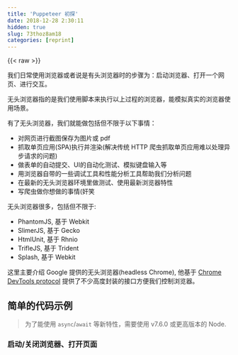 ```yaml
---
title: 'Puppeteer 初探' 
date: 2018-12-28 2:30:11
hidden: true
slug: 73thoz8am18
categories: [reprint]
---
```


{{< raw >}}

                    
<p>我们日常使用浏览器或者说是有头浏览器时的步骤为：启动浏览器、打开一个网页、进行交互。</p>
<p>无头浏览器指的是我们使用脚本来执行以上过程的浏览器，能模拟真实的浏览器使用场景。</p>
<p>有了无头浏览器，我们就能做包括但不限于以下事情：</p>
<ul>
<li>对网页进行截图保存为图片或 pdf</li>
<li>抓取单页应用(SPA)执行并渲染(解决传统 HTTP 爬虫抓取单页应用难以处理异步请求的问题)</li>
<li>做表单的自动提交、UI的自动化测试、模拟键盘输入等</li>
<li>用浏览器自带的一些调试工具和性能分析工具帮助我们分析问题</li>
<li>在最新的无头浏览器环境里做测试、使用最新浏览器特性</li>
<li>写爬虫做你想做的事情(奸笑</li>
</ul>
<p>无头浏览器很多，包括但不限于:</p>
<ul>
<li>PhantomJS, 基于 Webkit</li>
<li>SlimerJS, 基于 Gecko</li>
<li>HtmlUnit, 基于 Rhnio</li>
<li>TrifleJS, 基于 Trident</li>
<li>Splash, 基于 Webkit</li>
</ul>
<p>这里主要介绍 Google 提供的无头浏览器(headless Chrome), 他基于 <a href="https://chromedevtools.github.io/devtools-protocol/" rel="nofollow noreferrer" target="_blank">Chrome DevTools protocol</a> 提供了不少高度封装的接口方便我们控制浏览器。</p>
<h2 id="articleHeader0">简单的代码示例</h2>
<blockquote><p>为了能使用 <code>async</code>/<code>await</code> 等新特性，需要使用 v7.6.0 或更高版本的 Node.</p></blockquote>
<h3 id="articleHeader1">启动/关闭浏览器、打开页面</h3>
<div class="widget-codetool" style="display:none;">
      <div class="widget-codetool--inner">
      <span class="selectCode code-tool" data-toggle="tooltip" data-placement="top" title="" data-original-title="全选"></span>
      <span type="button" class="copyCode code-tool" data-toggle="tooltip" data-placement="top" data-clipboard-text="    // 启动浏览器
    const browser = await puppeteer.launch({
        // 关闭无头模式，方便我们看到这个无头浏览器执行的过程
        // headless: false,
        timeout: 30000, // 默认超时为30秒，设置为0则表示不设置超时
    });

    // 打开空白页面
    const page = await browser.newPage();

    // 进行交互
    // ...

    // 关闭浏览器
    // await browser.close();" title="" data-original-title="复制"></span>
      <span type="button" class="saveToNote code-tool" data-toggle="tooltip" data-placement="top" title="" data-original-title="放进笔记"></span>
      </div>
      </div><pre class="hljs cs"><code>    <span class="hljs-comment">// 启动浏览器</span>
    <span class="hljs-keyword">const</span> browser = <span class="hljs-keyword">await</span> puppeteer.launch({
        <span class="hljs-comment">// 关闭无头模式，方便我们看到这个无头浏览器执行的过程</span>
        <span class="hljs-comment">// headless: false,</span>
        timeout: <span class="hljs-number">30000</span>, <span class="hljs-comment">// 默认超时为30秒，设置为0则表示不设置超时</span>
    });

    <span class="hljs-comment">// 打开空白页面</span>
    <span class="hljs-keyword">const</span> page = <span class="hljs-keyword">await</span> browser.newPage();

    <span class="hljs-comment">// 进行交互</span>
    <span class="hljs-comment">// ...</span>

    <span class="hljs-comment">// 关闭浏览器</span>
    <span class="hljs-comment">// await browser.close();</span></code></pre>
<h3 id="articleHeader2">设置页面视窗大小</h3>
<div class="widget-codetool" style="display:none;">
      <div class="widget-codetool--inner">
      <span class="selectCode code-tool" data-toggle="tooltip" data-placement="top" title="" data-original-title="全选"></span>
      <span type="button" class="copyCode code-tool" data-toggle="tooltip" data-placement="top" data-clipboard-text="    // 设置浏览器视窗
    page.setViewport({
        width: 1376,
        height: 768,
    });" title="" data-original-title="复制"></span>
      <span type="button" class="saveToNote code-tool" data-toggle="tooltip" data-placement="top" title="" data-original-title="放进笔记"></span>
      </div>
      </div><pre class="hljs arduino"><code>    <span class="hljs-comment">// 设置浏览器视窗</span>
    page.setViewport({
        <span class="hljs-built_in">width</span>: <span class="hljs-number">1376</span>,
        <span class="hljs-built_in">height</span>: <span class="hljs-number">768</span>,
    });</code></pre>
<h3 id="articleHeader3">输入网址</h3>
<div class="widget-codetool" style="display:none;">
      <div class="widget-codetool--inner">
      <span class="selectCode code-tool" data-toggle="tooltip" data-placement="top" title="" data-original-title="全选"></span>
      <span type="button" class="copyCode code-tool" data-toggle="tooltip" data-placement="top" data-clipboard-text="    // 地址栏输入网页地址
    await page.goto('https://google.com/', {
        // 配置项
        // waitUntil: 'networkidle', // 等待网络状态为空闲的时候才继续执行
    });" title="" data-original-title="复制"></span>
      <span type="button" class="saveToNote code-tool" data-toggle="tooltip" data-placement="top" title="" data-original-title="放进笔记"></span>
      </div>
      </div><pre class="hljs awk"><code>    <span class="hljs-regexp">//</span> 地址栏输入网页地址
    await page.goto(<span class="hljs-string">'https://google.com/'</span>, {
        <span class="hljs-regexp">//</span> 配置项
        <span class="hljs-regexp">//</span> waitUntil: <span class="hljs-string">'networkidle'</span>, <span class="hljs-regexp">//</span> 等待网络状态为空闲的时候才继续执行
    });</code></pre>
<h3 id="articleHeader4">保存网页为图片</h3>
<p>打开一个网页，然后截图保存到本地：</p>
<div class="widget-codetool" style="display:none;">
      <div class="widget-codetool--inner">
      <span class="selectCode code-tool" data-toggle="tooltip" data-placement="top" title="" data-original-title="全选"></span>
      <span type="button" class="copyCode code-tool" data-toggle="tooltip" data-placement="top" data-clipboard-text="await page.screenshot({
    path: 'path/to/saved.png',
});" title="" data-original-title="复制"></span>
      <span type="button" class="saveToNote code-tool" data-toggle="tooltip" data-placement="top" title="" data-original-title="放进笔记"></span>
      </div>
      </div><pre class="hljs css"><code><span class="hljs-selector-tag">await</span> <span class="hljs-selector-tag">page</span><span class="hljs-selector-class">.screenshot</span>({
    <span class="hljs-attribute">path</span>: <span class="hljs-string">'path/to/saved.png'</span>,
});</code></pre>
<p><a href="https://github.com/laispace/puppeteer-explore/blob/master/demo/save-screenshot.js" rel="nofollow noreferrer" target="_blank">完整示例代码</a></p>
<h3 id="articleHeader5">保存网页为 pdf</h3>
<p>打开一个网页，然后保存 pdf 到本地：</p>
<div class="widget-codetool" style="display:none;">
      <div class="widget-codetool--inner">
      <span class="selectCode code-tool" data-toggle="tooltip" data-placement="top" title="" data-original-title="全选"></span>
      <span type="button" class="copyCode code-tool" data-toggle="tooltip" data-placement="top" data-clipboard-text="await page.pdf({
     path: 'path/to/saved.pdf',
    format: 'A4', // 保存尺寸
});" title="" data-original-title="复制"></span>
      <span type="button" class="saveToNote code-tool" data-toggle="tooltip" data-placement="top" title="" data-original-title="放进笔记"></span>
      </div>
      </div><pre class="hljs css"><code><span class="hljs-selector-tag">await</span> <span class="hljs-selector-tag">page</span><span class="hljs-selector-class">.pdf</span>({
     <span class="hljs-attribute">path</span>: <span class="hljs-string">'path/to/saved.pdf'</span>,
    format: <span class="hljs-string">'A4'</span>, // 保存尺寸
});</code></pre>
<p><a href="https://github.com/laispace/puppeteer-explore/blob/master/demo/save-pdf.js" rel="nofollow noreferrer" target="_blank">完整示例代码</a></p>
<h3 id="articleHeader6">执行脚本</h3>
<p>要获取打开的网页中的宿主环境，我们可以使用 <code>Page.evaluate</code> 方法：</p>
<div class="widget-codetool" style="display:none;">
      <div class="widget-codetool--inner">
      <span class="selectCode code-tool" data-toggle="tooltip" data-placement="top" title="" data-original-title="全选"></span>
      <span type="button" class="copyCode code-tool" data-toggle="tooltip" data-placement="top" data-clipboard-text="// 获取视窗信息
const dimensions = await page.evaluate(() => {
    return {
        width: document.documentElement.clientWidth,
        height: document.documentElement.clientHeight,
        deviceScaleFactor: window.devicePixelRatio
    };
});
console.log('视窗信息:', dimensions);

// 获取 html
// 获取上下文句柄
const htmlHandle = await page.$('html');

// 执行计算
const html = await page.evaluate(body => body.outerHTML, htmlHandle);

// 销毁句柄
await htmlHandle.dispose();

console.log('html:', html);" title="" data-original-title="复制"></span>
      <span type="button" class="saveToNote code-tool" data-toggle="tooltip" data-placement="top" title="" data-original-title="放进笔记"></span>
      </div>
      </div><pre class="hljs javascript"><code><span class="hljs-comment">// 获取视窗信息</span>
<span class="hljs-keyword">const</span> dimensions = <span class="hljs-keyword">await</span> page.evaluate(<span class="hljs-function"><span class="hljs-params">()</span> =&gt;</span> {
    <span class="hljs-keyword">return</span> {
        <span class="hljs-attr">width</span>: <span class="hljs-built_in">document</span>.documentElement.clientWidth,
        <span class="hljs-attr">height</span>: <span class="hljs-built_in">document</span>.documentElement.clientHeight,
        <span class="hljs-attr">deviceScaleFactor</span>: <span class="hljs-built_in">window</span>.devicePixelRatio
    };
});
<span class="hljs-built_in">console</span>.log(<span class="hljs-string">'视窗信息:'</span>, dimensions);

<span class="hljs-comment">// 获取 html</span>
<span class="hljs-comment">// 获取上下文句柄</span>
<span class="hljs-keyword">const</span> htmlHandle = <span class="hljs-keyword">await</span> page.$(<span class="hljs-string">'html'</span>);

<span class="hljs-comment">// 执行计算</span>
<span class="hljs-keyword">const</span> html = <span class="hljs-keyword">await</span> page.evaluate(<span class="hljs-function"><span class="hljs-params">body</span> =&gt;</span> body.outerHTML, htmlHandle);

<span class="hljs-comment">// 销毁句柄</span>
<span class="hljs-keyword">await</span> htmlHandle.dispose();

<span class="hljs-built_in">console</span>.log(<span class="hljs-string">'html:'</span>, html);</code></pre>
<p><code>Page.$</code> 可以理解为我们常用的 <code>document.querySelector</code>, 而 <code>Page.$$</code> 则对应 <code>document.querySelectorAll</code>。</p>
<p><a href="https://github.com/laispace/puppeteer-explore/blob/master/demo/evalute-script.js" rel="nofollow noreferrer" target="_blank">完整示例代码</a></p>
<h3 id="articleHeader7">自动提交表单</h3>
<p>打开谷歌首页，输入关键字，回车进行搜索：</p>
<div class="widget-codetool" style="display:none;">
      <div class="widget-codetool--inner">
      <span class="selectCode code-tool" data-toggle="tooltip" data-placement="top" title="" data-original-title="全选"></span>
      <span type="button" class="copyCode code-tool" data-toggle="tooltip" data-placement="top" data-clipboard-text="// 地址栏输入网页地址
await page.goto('https://google.com/', {
    waitUntil: 'networkidle', // 等待网络状态为空闲的时候才继续执行
});

// 聚焦搜索框
// await page.click('#lst-ib');
await page.focus('#lst-ib');

// 输入搜索关键字
await page.type('辣子鸡', {
   delay: 1000, // 控制 keypress 也就是每个字母输入的间隔
});

// 回车
await page.press('Enter');" title="" data-original-title="复制"></span>
      <span type="button" class="saveToNote code-tool" data-toggle="tooltip" data-placement="top" title="" data-original-title="放进笔记"></span>
      </div>
      </div><pre class="hljs cs"><code><span class="hljs-comment">// 地址栏输入网页地址</span>
<span class="hljs-keyword">await</span> page.<span class="hljs-keyword">goto</span>(<span class="hljs-string">'https://google.com/'</span>, {
    waitUntil: <span class="hljs-string">'networkidle'</span>, <span class="hljs-comment">// 等待网络状态为空闲的时候才继续执行</span>
});

<span class="hljs-comment">// 聚焦搜索框</span>
<span class="hljs-comment">// await page.click('#lst-ib');</span>
<span class="hljs-keyword">await</span> page.focus(<span class="hljs-string">'#lst-ib'</span>);

<span class="hljs-comment">// 输入搜索关键字</span>
<span class="hljs-keyword">await</span> page.type(<span class="hljs-string">'辣子鸡'</span>, {
   delay: <span class="hljs-number">1000</span>, <span class="hljs-comment">// 控制 keypress 也就是每个字母输入的间隔</span>
});

<span class="hljs-comment">// 回车</span>
<span class="hljs-keyword">await</span> page.press(<span class="hljs-string">'Enter'</span>);</code></pre>
<p><span class="img-wrap"><img data-src="/img/remote/1460000011627348" src="https://static.alili.tech/img/remote/1460000011627348" alt="" title="" style="cursor: pointer;"></span></p>
<p><a href="https://github.com/laispace/puppeteer-explore/blob/master/demo/auto-submit-form.js" rel="nofollow noreferrer" target="_blank">完整示例代码</a></p>
<h2 id="articleHeader8">复杂点的代码示例</h2>
<p>每一个简单的动作连接起来，就是一连串复杂的交互，接下来我们看两个更具体的示例。</p>
<h3 id="articleHeader9">抓取单页应用: 模拟饿了么外卖下单</h3>
<p>传统的爬虫是基于 HTTP 协议，模拟 UserAgent 发送 http 请求，获取到 html 内容后使用正则解析出需要抓取的内容，这种方式面对服务端渲染直出 html 的网页时非常便捷。</p>
<p>但遇到单页应用(SPA)时，或遇到登录校验时，这种爬虫就显得比较无力。</p>
<p>而使用无头浏览器，抓取网页时完全使用了人机交互时的操作，所以页面的初始化完全能使用宿主浏览器环境渲染完备，不再需要关心这个单页应用在前端初始化时需要涉及哪些 HTTP 请求。</p>
<p>无头浏览器提供的各种点击、输入等指令，完全模拟人的点击、输入等指令，也就再也不用担心正则写不出来了啊哈哈哈</p>
<p>当然，有些场景下，使用传统的 HTTP 爬虫(写正则匹配) 还是比较高效的。</p>
<p>在这里就不再详细对比这些差异了，以下这个例子仅作为展示模拟一个完整的人机交互：使用移动版饿了么点外卖。</p>
<p>先看下效果：</p>
<p><span class="img-wrap"><img data-src="/img/remote/1460000011627349?w=873&amp;h=788" src="https://static.alili.tech/img/remote/1460000011627349?w=873&amp;h=788" alt="" title="" style="cursor: pointer;"></span></p>
<p>代码比较长就不全贴了，关键是几行：</p>
<div class="widget-codetool" style="display:none;">
      <div class="widget-codetool--inner">
      <span class="selectCode code-tool" data-toggle="tooltip" data-placement="top" title="" data-original-title="全选"></span>
      <span type="button" class="copyCode code-tool" data-toggle="tooltip" data-placement="top" data-clipboard-text="const puppeteer = require('puppeteer');
const devices = require('puppeteer/DeviceDescriptors');
const iPhone6 = devices['iPhone 6'];

console.log('启动浏览器');
const browser = await puppeteer.launch();

console.log('打开页面');
const page = await browser.newPage();

// 模拟移动端设备
await page.emulate(iPhone6);

console.log('地址栏输入网页地址');
await page.goto(url);

console.log('等待页面准备好');
await page.waitForSelector('.search-wrapper .search');

console.log('点击搜索框');
await page.tap('.search-wrapper .search');

await page.type('麦当劳', {
    delay: 200, // 每个字母之间输入的间隔
});

console.log('回车开始搜索');
await page.tap('button');

console.log('等待搜素结果渲染出来');
await page.waitForSelector('[class^=&quot;index-container&quot;]');

console.log('找到搜索到的第一家外卖店！');
await page.tap('[class^=&quot;index-container&quot;]');


console.log('等待菜单渲染出来');
await page.waitForSelector('[class^=&quot;fooddetails-food-panel&quot;]');


console.log('直接选一个菜品吧');
await page.tap('[class^=&quot;fooddetails-cart-button&quot;]');

// console.log('===为了看清楚，傲娇地等两秒===');
await page.waitFor(2000);
await page.tap('[class^=submit-btn-submitbutton]');

// 关闭浏览器
await browser.close();" title="" data-original-title="复制"></span>
      <span type="button" class="saveToNote code-tool" data-toggle="tooltip" data-placement="top" title="" data-original-title="放进笔记"></span>
      </div>
      </div><pre class="hljs qml"><code><span class="hljs-keyword">const</span> puppeteer = <span class="hljs-built_in">require</span>(<span class="hljs-string">'puppeteer'</span>);
<span class="hljs-keyword">const</span> devices = <span class="hljs-built_in">require</span>(<span class="hljs-string">'puppeteer/DeviceDescriptors'</span>);
<span class="hljs-keyword">const</span> iPhone6 = devices[<span class="hljs-string">'iPhone 6'</span>];

<span class="hljs-built_in">console</span>.log(<span class="hljs-string">'启动浏览器'</span>);
<span class="hljs-keyword">const</span> browser = <span class="hljs-keyword">await</span> puppeteer.launch();

<span class="hljs-built_in">console</span>.log(<span class="hljs-string">'打开页面'</span>);
<span class="hljs-keyword">const</span> page = <span class="hljs-keyword">await</span> browser.newPage();

<span class="hljs-comment">// 模拟移动端设备</span>
<span class="hljs-keyword">await</span> page.emulate(iPhone6);

<span class="hljs-built_in">console</span>.log(<span class="hljs-string">'地址栏输入网页地址'</span>);
<span class="hljs-keyword">await</span> page.goto(<span class="hljs-built_in">url</span>);

<span class="hljs-built_in">console</span>.log(<span class="hljs-string">'等待页面准备好'</span>);
<span class="hljs-keyword">await</span> page.waitForSelector(<span class="hljs-string">'.search-wrapper .search'</span>);

<span class="hljs-built_in">console</span>.log(<span class="hljs-string">'点击搜索框'</span>);
<span class="hljs-keyword">await</span> page.tap(<span class="hljs-string">'.search-wrapper .search'</span>);

<span class="hljs-keyword">await</span> page.type(<span class="hljs-string">'麦当劳'</span>, {
    <span class="hljs-attribute">delay</span>: <span class="hljs-number">200</span>, <span class="hljs-comment">// 每个字母之间输入的间隔</span>
});

<span class="hljs-built_in">console</span>.log(<span class="hljs-string">'回车开始搜索'</span>);
<span class="hljs-keyword">await</span> page.tap(<span class="hljs-string">'button'</span>);

<span class="hljs-built_in">console</span>.log(<span class="hljs-string">'等待搜素结果渲染出来'</span>);
<span class="hljs-keyword">await</span> page.waitForSelector(<span class="hljs-string">'[class^="index-container"]'</span>);

<span class="hljs-built_in">console</span>.log(<span class="hljs-string">'找到搜索到的第一家外卖店！'</span>);
<span class="hljs-keyword">await</span> page.tap(<span class="hljs-string">'[class^="index-container"]'</span>);


<span class="hljs-built_in">console</span>.log(<span class="hljs-string">'等待菜单渲染出来'</span>);
<span class="hljs-keyword">await</span> page.waitForSelector(<span class="hljs-string">'[class^="fooddetails-food-panel"]'</span>);


<span class="hljs-built_in">console</span>.log(<span class="hljs-string">'直接选一个菜品吧'</span>);
<span class="hljs-keyword">await</span> page.tap(<span class="hljs-string">'[class^="fooddetails-cart-button"]'</span>);

<span class="hljs-comment">// console.log('===为了看清楚，傲娇地等两秒===');</span>
<span class="hljs-keyword">await</span> page.waitFor(<span class="hljs-number">2000</span>);
<span class="hljs-keyword">await</span> page.tap(<span class="hljs-string">'[class^=submit-btn-submitbutton]'</span>);

<span class="hljs-comment">// 关闭浏览器</span>
<span class="hljs-keyword">await</span> browser.close();</code></pre>
<p>关键步骤是：</p>
<ul>
<li>加载页面</li>
<li>等待需要点击的 DOM 渲染出来后点击</li>
<li>继续等待下一步需要点击的 DOM 渲染出来再点击</li>
</ul>
<p>关键的几个指令：</p>
<ul>
<li>
<code>page.tap</code>(或 <code>page.click</code>) 为点击</li>
<li>
<code>page.waitForSelector</code> 意思是等待指定元素出现在网页中，如果已经出现了，则立即继续执行下去, 后面跟的参数为 <code>selector</code> 选择器，与我们常用的 <code>document.querySelector</code> 接收的参数一致</li>
<li>
<code>page.waitFor</code> 后面可以传入 <code>selector</code> 选择器、<code>function</code> 函数或 <code>timeout</code> 毫秒时间，如 <code>page.waitFor(2000)</code> 指等待2秒再继续执行，例子中用这个函数暂停操作主要是为了演示</li>
</ul>
<p>以上几个指令都可接受一个 <code>selector</code> 选择器作为参数，这里额外介绍几个方法：</p>
<ul>
<li>
<code>page.$(selector)</code> 与我们常用的 <code>document.querySelector(selector)</code> 一致，返回的是一个 <code>ElementHandle</code> 元素句柄</li>
<li>
<code>page.$$(selector)</code> 与我们常用的 <code>document.querySelectorAll(selector)</code> 一致，返回的是一个数组</li>
</ul>
<p>在有头浏览器上下文中，我们选择一个元素的方法是：</p>
<div class="widget-codetool" style="display:none;">
      <div class="widget-codetool--inner">
      <span class="selectCode code-tool" data-toggle="tooltip" data-placement="top" title="" data-original-title="全选"></span>
      <span type="button" class="copyCode code-tool" data-toggle="tooltip" data-placement="top" data-clipboard-text="const body = document.querySelector('body');
const bodyInnerHTML = body.innerHTML;
console.log('bodyInnerHTML: ', bodyInnerHTML);" title="" data-original-title="复制"></span>
      <span type="button" class="saveToNote code-tool" data-toggle="tooltip" data-placement="top" title="" data-original-title="放进笔记"></span>
      </div>
      </div><pre class="hljs dart"><code><span class="hljs-keyword">const</span> body = <span class="hljs-built_in">document</span>.<span class="hljs-built_in">querySelector</span>(<span class="hljs-string">'body'</span>);
<span class="hljs-keyword">const</span> bodyInnerHTML = body.innerHTML;
console.log(<span class="hljs-string">'bodyInnerHTML: '</span>, bodyInnerHTML);</code></pre>
<p>而在无头浏览器里，我们首先需要获取一个句柄，通过句柄获取到环境中的信息后，销毁这个句柄。</p>
<div class="widget-codetool" style="display:none;">
      <div class="widget-codetool--inner">
      <span class="selectCode code-tool" data-toggle="tooltip" data-placement="top" title="" data-original-title="全选"></span>
      <span type="button" class="copyCode code-tool" data-toggle="tooltip" data-placement="top" data-clipboard-text="// 获取 html
// 获取上下文句柄
const bodyHandle = await page.$('body');
// 执行计算
const bodyInnerHTML = await page.evaluate(dom => dom.innerHTML, bodyHandle);
// 销毁句柄
await bodyHandle.dispose();
console.log('bodyInnerHTML:', bodyInnerHTML);" title="" data-original-title="复制"></span>
      <span type="button" class="saveToNote code-tool" data-toggle="tooltip" data-placement="top" title="" data-original-title="放进笔记"></span>
      </div>
      </div><pre class="hljs javascript"><code><span class="hljs-comment">// 获取 html</span>
<span class="hljs-comment">// 获取上下文句柄</span>
<span class="hljs-keyword">const</span> bodyHandle = <span class="hljs-keyword">await</span> page.$(<span class="hljs-string">'body'</span>);
<span class="hljs-comment">// 执行计算</span>
<span class="hljs-keyword">const</span> bodyInnerHTML = <span class="hljs-keyword">await</span> page.evaluate(<span class="hljs-function"><span class="hljs-params">dom</span> =&gt;</span> dom.innerHTML, bodyHandle);
<span class="hljs-comment">// 销毁句柄</span>
<span class="hljs-keyword">await</span> bodyHandle.dispose();
<span class="hljs-built_in">console</span>.log(<span class="hljs-string">'bodyInnerHTML:'</span>, bodyInnerHTML);</code></pre>
<p>除此之外，还可以使用 <code>page.$eval</code>:</p>
<div class="widget-codetool" style="display:none;">
      <div class="widget-codetool--inner">
      <span class="selectCode code-tool" data-toggle="tooltip" data-placement="top" title="" data-original-title="全选"></span>
      <span type="button" class="copyCode code-tool" data-toggle="tooltip" data-placement="top" data-clipboard-text="const bodyInnerHTML = await page.$eval('body', dom => dom.innerHTML);
console.log('bodyInnerHTML: ', bodyInnerHTML);" title="" data-original-title="复制"></span>
      <span type="button" class="saveToNote code-tool" data-toggle="tooltip" data-placement="top" title="" data-original-title="放进笔记"></span>
      </div>
      </div><pre class="hljs typescript"><code><span class="hljs-keyword">const</span> bodyInnerHTML = <span class="hljs-keyword">await</span> page.$<span class="hljs-built_in">eval</span>(<span class="hljs-string">'body'</span>, <span class="hljs-function"><span class="hljs-params">dom</span> =&gt;</span> dom.innerHTML);
<span class="hljs-built_in">console</span>.log(<span class="hljs-string">'bodyInnerHTML: '</span>, bodyInnerHTML);</code></pre>
<p><code>page.evaluate</code> 意为在浏览器环境执行脚本，可传入第二个参数作为句柄，而 <code>page.$eval</code> 则针对选中的一个 DOM 元素执行操作。</p>
<p><a href="https://github.com/laispace/puppeteer-explore/blob/master/demo/craw-spa.js" rel="nofollow noreferrer" target="_blank">完整示例代码</a></p>
<h3 id="articleHeader10">导出批量网页：下载图灵图书</h3>
<p>我在 <a href="http://www.ituring.com.cn/" rel="nofollow noreferrer" target="_blank">图灵社区</a> 上买了不少电子书，以前支持推送到 <code>mobi</code> 格式到 <code>kindle</code> 或推送 <code>pdf</code> 格式到邮箱进行阅读，不过经常会关闭这些推送渠道，只能留在网页上看书。</p>
<p>对我来说不是很方便，而这些书籍的在线阅读效果是服务器渲染出来的(带了大量标签，无法简单抽取出好的排版)，最好的方式当然是直接在线阅读并保存为 pdf 或图片了。</p>
<p>借助浏览器的无头模式，我写了个简单的下载已购买书籍为 <code>pdf</code> 到本地的脚本，支持批量下载已购买的书籍。</p>
<p>使用方法，传入帐号密码和保存路径，如：</p>
<div class="widget-codetool" style="display:none;">
      <div class="widget-codetool--inner">
      <span class="selectCode code-tool" data-toggle="tooltip" data-placement="top" title="" data-original-title="全选"></span>
      <span type="button" class="copyCode code-tool" data-toggle="tooltip" data-placement="top" data-clipboard-text="$ node ./demo/download-ituring-books.js '用户名' '密码' './books'" title="" data-original-title="复制"></span>
      <span type="button" class="saveToNote code-tool" data-toggle="tooltip" data-placement="top" title="" data-original-title="放进笔记"></span>
      </div>
      </div><pre class="hljs stylus"><code style="word-break: break-word; white-space: initial;">$ node ./demo/download-ituring-books<span class="hljs-selector-class">.js</span> <span class="hljs-string">'用户名'</span> <span class="hljs-string">'密码'</span> <span class="hljs-string">'./books'</span></code></pre>
<p>注意：<code>puppeteer</code> 的 <code>Page.pdf()</code> 目前仅支持在无头模式中使用，所以要想看有头状态的抓取过程的话，执行到 <code>Page.pdf()</code> 这步会先报错：</p>
<p><span class="img-wrap"><img data-src="/img/remote/1460000011627350?w=1163&amp;h=663" src="https://static.alili.tech/img/remote/1460000011627350?w=1163&amp;h=663" alt="" title="" style="cursor: pointer;"></span></p>
<p>所以启动这个脚本时，需要保持无头模式：</p>
<div class="widget-codetool" style="display:none;">
      <div class="widget-codetool--inner">
      <span class="selectCode code-tool" data-toggle="tooltip" data-placement="top" title="" data-original-title="全选"></span>
      <span type="button" class="copyCode code-tool" data-toggle="tooltip" data-placement="top" data-clipboard-text="const browser = await puppeteer.launch({
    // 关闭无头模式，方便我们看到这个无头浏览器执行的过程
    // 注意若调用了 Page.pdf 即保存为 pdf，则需要保持为无头模式
    // headless: false,
});" title="" data-original-title="复制"></span>
      <span type="button" class="saveToNote code-tool" data-toggle="tooltip" data-placement="top" title="" data-original-title="放进笔记"></span>
      </div>
      </div><pre class="hljs cs"><code><span class="hljs-keyword">const</span> browser = <span class="hljs-keyword">await</span> puppeteer.launch({
    <span class="hljs-comment">// 关闭无头模式，方便我们看到这个无头浏览器执行的过程</span>
    <span class="hljs-comment">// 注意若调用了 Page.pdf 即保存为 pdf，则需要保持为无头模式</span>
    <span class="hljs-comment">// headless: false,</span>
});</code></pre>
<p>看下执行效果：</p>
<p><span class="img-wrap"><img data-src="/img/remote/1460000011627351?w=1163&amp;h=663" src="https://static.alili.tech/img/remote/1460000011627351?w=1163&amp;h=663" alt="" title="" style="cursor: pointer;"></span></p>
<p>我的书架里有20多本书，下载完后是这样子：</p>
<p><span class="img-wrap"><img data-src="/img/remote/1460000011627352?w=622&amp;h=984" src="https://static.alili.tech/img/remote/1460000011627352?w=622&amp;h=984" alt="" title="" style="cursor: pointer; display: inline;"></span></p>
<p><a href="https://github.com/laispace/puppeteer-explore/blob/master/demo/download-ituring-books.js" rel="nofollow noreferrer" target="_blank">完整示例代码</a></p>
<h2 id="articleHeader11">无头浏览器还能做什么？</h2>
<p>无头浏览器说白了就是能模拟人工在有头浏览器中的各种操作，那自然很多人力活，都能使用无头浏览器来做(比如上面这个下载 pdf 的过程，其实是人力打开每一个文章页面，然后按 <code>ctrl+p</code> 或 <code>command+p</code> 保存到本地的自动化过程)。</p>
<p>那既然用自动化工具能解决的事情，就不应该浪费重复的人力劳动了，所以我们还可以做：</p>
<ul>
<li>自动化工具<br>如自动提交表单，自动下载</li>
<li>自动化 UI 测试<br>如记录下正确 DOM 结构或截图，然后自动执行指定操作后，检查 DOM 结构或截图是否匹配(UI 断言)</li>
<li>定时监控工具<br>如定时截图发周报，或定时巡查重要业务路径下的页面是否处于可用状态，配合邮件告警</li>
<li>爬虫<br>如传统 HTTP 爬虫怕不到的地方，就可配合无头浏览器渲染能力来做</li>
<li>etc</li>
</ul>
<p>感谢阅读！<br>(全文完)</p>

                
{{< /raw >}}

# 版权声明
本文资源来源互联网，仅供学习研究使用，版权归该资源的合法拥有者所有，

本文仅用于学习、研究和交流目的。转载请注明出处、完整链接以及原作者。

原作者若认为本站侵犯了您的版权，请联系我们，我们会立即删除！

## 原文标题
Puppeteer 初探

## 原文链接
[https://segmentfault.com/a/1190000011627343](https://segmentfault.com/a/1190000011627343)

